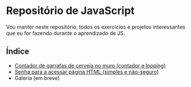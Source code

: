 # Repositório de JavaScript
Vou manter neste repositório, todos os exercícios e projetos interessantes que eu for fazendo durante o aprendizado de JS.
## Índice
* [Contador de garrafas de cerveja no muro (contador e looping)](https://github.com/gsfalcon/javascript/tree/master/garrafasMuro "Contador de garrafas de cerveja no muro (contador e looping)")
* [Senha para a acessar página HTML (simples e não-seguro)](https://github.com/gsfalcon/javascript/blob/master/senhaSimplesJS/passwordRequired.js)
* Galeria (em breve)
